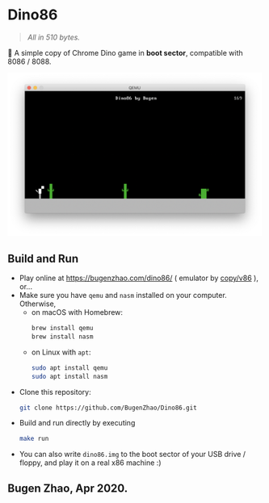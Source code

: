 # Dino86
> *All in 510 bytes.*

🦕 A simple copy of Chrome Dino game in **boot sector**, compatible with 8086 / 8088.

![screenshot](img/screenshot.png)

## Build and Run
- Play online at https://bugenzhao.com/dino86/ ( emulator by [copy/v86](https://github.com/copy/v86) ), or...
- Make sure you have `qemu` and `nasm` installed on your computer. Otherwise,
    - on macOS with Homebrew:
        ```bash
        brew install qemu
        brew install nasm
        ```
    - on Linux with `apt`:
        ```bash
        sudo apt install qemu
        sudo apt install nasm
        ```
- Clone this repository:
    ```bash
    git clone https://github.com/BugenZhao/Dino86.git
    ```
- Build and run directly by executing 
    ```bash
    make run
    ```
- You can also write `dino86.img` to the boot sector of your USB drive / floppy, and play it on a real x86 machine :)

## Bugen Zhao, Apr 2020.
